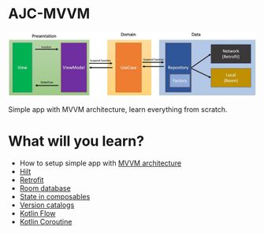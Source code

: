 # AJC-MVVM
![img.png](img.png)

Simple app with MVVM architecture, learn everything from scratch.

# What will you learn?
- How to setup simple app with [MVVM architecture](https://medium.com/@ami0275/mvvm-clean-architecture-pattern-in-android-with-use-cases-eff7edc2ef76)
- [Hilt](https://developer.android.com/training/dependency-injection/hilt-android)
- [Retrofit](https://daily.dev/blog/retrofit-tutorial-for-android-beginners)
- [Room database](https://developer.android.com/training/data-storage/room)
- [State in composables](https://developer.android.com/develop/ui/compose/state)
- [Version catalogs](https://developer.android.com/build/migrate-to-catalogs)
- [Kotlin Flow](https://developer.android.com/kotlin/flow)
- [Kotlin Coroutine](https://developer.android.com/kotlin/coroutines)



